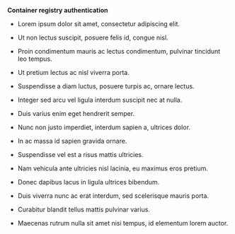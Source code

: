**Container registry authentication**

+	Lorem ipsum dolor sit amet, consectetur adipiscing elit.

+	Ut non lectus suscipit, posuere felis id, congue nisl.

+	Proin condimentum mauris ac lectus condimentum, pulvinar tincidunt leo
	tempus.

+	Ut pretium lectus ac nisl viverra porta.

+	Suspendisse a diam luctus, posuere turpis ac, ornare lectus.

+	Integer sed arcu vel ligula interdum suscipit nec at nulla.

+	Duis varius enim eget hendrerit semper.

+	Nunc non justo imperdiet, interdum sapien a, ultrices dolor.

+	In ac massa id sapien gravida ornare.

+	Suspendisse vel est a risus mattis ultricies.

+	Nam vehicula ante ultricies nisl lacinia, eu maximus eros pretium.

+	Donec dapibus lacus in ligula ultrices bibendum.

+	Duis viverra nunc ac erat interdum, sed scelerisque mauris porta.

+	Curabitur blandit tellus mattis pulvinar varius.

+	Maecenas rutrum nulla sit amet nisi tempus, id elementum lorem auctor.

